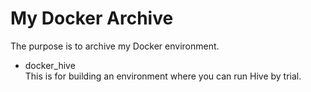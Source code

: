 # My Docker Archive
The purpose is to archive my Docker environment.

+ docker_hive  
  This is for building an environment where you can run Hive by trial.
